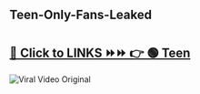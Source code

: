 
 ## Teen-Only-Fans-Leaked

# <h2><a href="https://clipsfans.com/Teen&ref=git">🔗 Click to LINKS ⏩⏩ 👉 🟢 Teen </a></h2>

<a href="https://clipsfans.com/Teen&ref=git" rel="nofollow" data-target="animated-image.originalLink"><img src="https://i.ibb.co.com/xMMVF88/686577567.gif" alt="Viral Video Original" style="max-width: 100%; display: inline-block;" data-target="animated-image.originalImage"></a>
